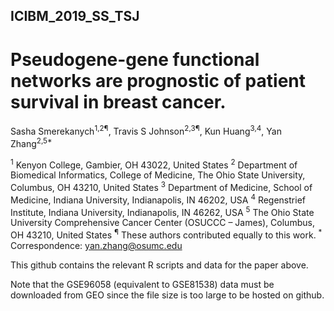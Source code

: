 ## ICIBM_2019_SS_TSJ
# Pseudogene-gene functional networks are prognostic of patient survival in breast cancer.
Sasha Smerekanych<sup>1,2¶</sup>, Travis S Johnson<sup>2,3¶</sup>, Kun Huang<sup>3,4</sup>, Yan Zhang<sup>2,5*</sup>

<sup>1</sup> Kenyon College, Gambier, OH 43022, United States
<sup>2</sup> Department of Biomedical Informatics, College of Medicine, The Ohio State University, Columbus, OH 43210, United States
<sup>3</sup> Department of Medicine, School of Medicine, Indiana University, Indianapolis, IN 46202, USA 
<sup>4</sup> Regenstrief Institute, Indiana University, Indianapolis, IN 46262, USA
<sup>5</sup> The Ohio State University Comprehensive Cancer Center (OSUCCC – James), Columbus, OH 43210, United States
<sup>¶</sup> These authors contributed equally to this work.
<sup>*</sup> Correspondence: yan.zhang@osumc.edu

This github contains the relevant R scripts and data for the paper above. 

Note that the GSE96058 (equivalent to GSE81538) data must be downloaded from GEO since the file size is too large to be hosted on github.
